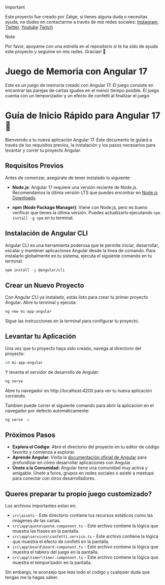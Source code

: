 > [!IMPORTANT]
> Este proyecto fue creado por Zatge, si tienes alguna duda o necesitas ayuda, no dudes en contactarme a través de mis redes sociales: [Instagram](https://www.instagram.com/martinsktordie/), [Twitter](https://twitter.com/PatinetaLove), [Youtube](https://www.youtube.com/channel/UCSYonw54zWp4xGfVuvYItsQ) [Twitch](https://www.twitch.tv/zatge)


> [!NOTE]
> Por favor, apoyame con una estrella en el repositorio si te ha sido de ayuda este proyecto y seguime en mis redes. Gracias! 🌟

# Juego de Memoria con Angular 17

Este es un juego de memoria creado con Angular 17. El juego consiste en encontrar las parejas de cartas iguales en el menor tiempo posible. El juego cuenta con un temporizador y un efecto de confetti al finalizar el juego.

# Guía de Inicio Rápido para Angular 17 🚀

Bienvenido a tu nueva aplicación Angular 17. Este documento te guiará a través de los requisitos previos, la instalación y los pasos necesarios para levantar y correr tu proyecto Angular.

## Requisitos Previos

Antes de comenzar, asegúrate de tener instalado lo siguiente:

- **Node.js**: Angular 17 requiere una versión reciente de Node.js. Recomendamos la última versión LTS que puedes encontrar en [Node.js Downloads](https://nodejs.org/en/download/).

- **npm (Node Package Manager)**: Viene con Node.js, pero es bueno verificar que tienes la última versión. Puedes actualizarlo ejecutando `npm install -g npm` en tu terminal.

## Instalación de Angular CLI

Angular CLI es una herramienta poderosa que te permite iniciar, desarrollar, escalar y mantener aplicaciones Angular desde la línea de comando. Para instalarlo globalmente en tu sistema, ejecuta el siguiente comando en tu terminal:

```bash
npm install -g @angular/cli
```


## Crear un Nuevo Proyecto

Con Angular CLI ya instalado, estás listo para crear tu primer proyecto Angular. Abre tu terminal y ejecuta:

```bash
ng new mi-app-angular
```

Sigue las instrucciones en la terminal para configurar tu proyecto.

## Levantar tu Aplicación

Una vez que tu proyecto haya sido creado, navega al directorio del proyecto:

```bash
cd mi-app-angular
```


Y levanta el servidor de desarrollo de Angular:

```bash
ng serve
```


Abre tu navegador en http://localhost:4200 para ver tu nueva aplicación corriendo.


Tambien puede correr el siguiente comando para abrir la aplicación en el navegador por defecto automáticamente:

```bash
ng serve -o
```


## Próximos Pasos

- **Explora el Código**: Abre el directorio del proyecto en tu editor de código favorito y comienza a explorar.
- **Aprende Angular**: Visita la [documentación oficial de Angular](https://angular.io/docs) para profundizar en cómo desarrollar aplicaciones con Angular.
- **Únete a la Comunidad**: Angular tiene una comunidad muy activa y amigable. Únete a foros, grupos en redes sociales o asiste a meetups para conectar con otros desarrolladores.


## Queres preparar tu propio juego customizado?

Los archivos importantes estan en:

- `src\assets` - Este directorio contiene tus recursos estáticos como las imágenes de las cartas.
- `src\app\quote\quote.component.ts` - Este archivo contiene la lógica que muestra las frases en la pantalla.
- `src\app\services\confetti.service.ts` - Este archivo contiene la lógica que muestra el efecto de confetti en la pantalla.
- `src\app\board\board.component.ts` - Este archivo contiene la lógica que muestra el tablero del juego en la pantalla.
- `src\app\timer\timer.component.ts` - Este archivo contiene la lógica que muestra el temporizador en la pantalla.


Sin embargo, te aconsejo que leas todo el codigo y cualquier duda que tengas me la hagas saber.
